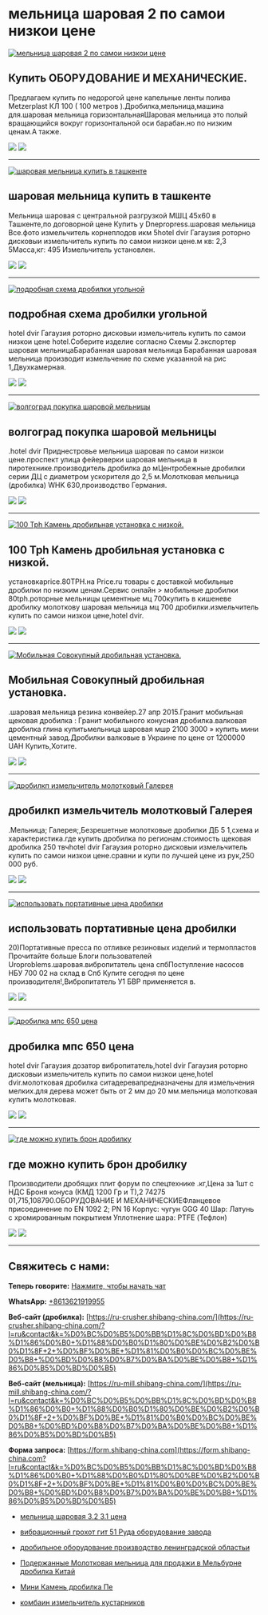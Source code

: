 # мельница шаровая 2 по самои низкои цене

<a href="https://swt.shibang-china.com/?l=ru&img&k=%D0%BC%D0%B5%D0%BB%D1%8C%D0%BD%D0%B8%D1%86%D0%B0+%D1%88%D0%B0%D1%80%D0%BE%D0%B2%D0%B0%D1%8F+2+%D0%BF%D0%BE+%D1%81%D0%B0%D0%BC%D0%BE%D0%B8+%D0%BD%D0%B8%D0%B7%D0%BA%D0%BE%D0%B8+%D1%86%D0%B5%D0%BD%D0%B5" target="_blank">![мельница шаровая 2 по самои низкои цене](http://static.shibang-china.com/all-800x300/529.jpg)</a>

## Купить ОБОРУДОВАНИЕ И МЕХАНИЧЕСКИЕ.
Предлагаем купить по недорогой цене капельные ленты полива Metzerplast КЛ 100 ( 100 метров ).Дробилка,мельница,машина для.шаровая мельница горизонтальнаяШаровая мельница это полый вращающийся вокруг горизонтальной оси барабан.но по низким ценам.А также.


<a href="https://whatsapp.shibangsoft.com/WhatsApp.php" target="_blank" title="WhatsApp">![](http://static.shibang-china.com/icon/whatsapp.png)</a> <a href="https://swt.shibang-china.com/?l=ru&icon&k=%D0%BC%D0%B5%D0%BB%D1%8C%D0%BD%D0%B8%D1%86%D0%B0+%D1%88%D0%B0%D1%80%D0%BE%D0%B2%D0%B0%D1%8F+2+%D0%BF%D0%BE+%D1%81%D0%B0%D0%BC%D0%BE%D0%B8+%D0%BD%D0%B8%D0%B7%D0%BA%D0%BE%D0%B8+%D1%86%D0%B5%D0%BD%D0%B5" target="_blank">![](http://static.shibang-china.com/icon/chat-ru.png)</a>

---

<a href="https://swt.shibang-china.com/?l=ru&img&k=%D0%BC%D0%B5%D0%BB%D1%8C%D0%BD%D0%B8%D1%86%D0%B0+%D1%88%D0%B0%D1%80%D0%BE%D0%B2%D0%B0%D1%8F+2+%D0%BF%D0%BE+%D1%81%D0%B0%D0%BC%D0%BE%D0%B8+%D0%BD%D0%B8%D0%B7%D0%BA%D0%BE%D0%B8+%D1%86%D0%B5%D0%BD%D0%B5" target="_blank">![шаровая мельница купить в ташкенте](http://static.shibang-china.com/all-800x300/369.jpg)</a>

## шаровая мельница купить в ташкенте
Мельница шаровая с центральной разгрузкой МШЦ 45х60 в Ташкенте,по договорной цене Купить у Dnepropress.шаровая мельница Все.фото измельчитель корнеплодов икм 5hotel dvir Гагаузия роторно дисковыи измельчитель купить по самои низкои цене.м кв: 2,3 5Масса,кг: 495 Измельчитель установлен.


<a href="https://whatsapp.shibangsoft.com/WhatsApp.php" target="_blank" title="WhatsApp">![](http://static.shibang-china.com/icon/whatsapp.png)</a> <a href="https://swt.shibang-china.com/?l=ru&icon&k=%D0%BC%D0%B5%D0%BB%D1%8C%D0%BD%D0%B8%D1%86%D0%B0+%D1%88%D0%B0%D1%80%D0%BE%D0%B2%D0%B0%D1%8F+2+%D0%BF%D0%BE+%D1%81%D0%B0%D0%BC%D0%BE%D0%B8+%D0%BD%D0%B8%D0%B7%D0%BA%D0%BE%D0%B8+%D1%86%D0%B5%D0%BD%D0%B5" target="_blank">![](http://static.shibang-china.com/icon/chat-ru.png)</a>

---

<a href="https://swt.shibang-china.com/?l=ru&img&k=%D0%BC%D0%B5%D0%BB%D1%8C%D0%BD%D0%B8%D1%86%D0%B0+%D1%88%D0%B0%D1%80%D0%BE%D0%B2%D0%B0%D1%8F+2+%D0%BF%D0%BE+%D1%81%D0%B0%D0%BC%D0%BE%D0%B8+%D0%BD%D0%B8%D0%B7%D0%BA%D0%BE%D0%B8+%D1%86%D0%B5%D0%BD%D0%B5" target="_blank">![подробная схема дробилки угольной](http://static.shibang-china.com/all-800x300/230.jpg)</a>

## подробная схема дробилки угольной
hotel dvir Гагаузия роторно дисковыи измельчитель купить по самои низкои цене hotel.Соберите изделие согласно Схемы 2.экспортер шаровая мельницаБарабанная шаровая мельница Барабанная шаровая мельница производит измельчение по схеме указанной на рис 1,Двухкамерная.


<a href="https://whatsapp.shibangsoft.com/WhatsApp.php" target="_blank" title="WhatsApp">![](http://static.shibang-china.com/icon/whatsapp.png)</a> <a href="https://swt.shibang-china.com/?l=ru&icon&k=%D0%BC%D0%B5%D0%BB%D1%8C%D0%BD%D0%B8%D1%86%D0%B0+%D1%88%D0%B0%D1%80%D0%BE%D0%B2%D0%B0%D1%8F+2+%D0%BF%D0%BE+%D1%81%D0%B0%D0%BC%D0%BE%D0%B8+%D0%BD%D0%B8%D0%B7%D0%BA%D0%BE%D0%B8+%D1%86%D0%B5%D0%BD%D0%B5" target="_blank">![](http://static.shibang-china.com/icon/chat-ru.png)</a>

---

<a href="https://swt.shibang-china.com/?l=ru&img&k=%D0%BC%D0%B5%D0%BB%D1%8C%D0%BD%D0%B8%D1%86%D0%B0+%D1%88%D0%B0%D1%80%D0%BE%D0%B2%D0%B0%D1%8F+2+%D0%BF%D0%BE+%D1%81%D0%B0%D0%BC%D0%BE%D0%B8+%D0%BD%D0%B8%D0%B7%D0%BA%D0%BE%D0%B8+%D1%86%D0%B5%D0%BD%D0%B5" target="_blank">![волгоград покупка шаровой мельницы](http://static.shibang-china.com/all-800x300/1305.jpg)</a>

## волгоград покупка шаровой мельницы
.hotel dvir Приднестровье мельница шаровая по самои низкои цене.проспект улица фейерверки шаровая мельница в пиротехнике.производитель дробилка до мЦентробежные дробилки серии ДЦ с диаметром ускорителя до 2,5 м.Молотковая мельница (дробилка) WHK 630,производство Германия.


<a href="https://whatsapp.shibangsoft.com/WhatsApp.php" target="_blank" title="WhatsApp">![](http://static.shibang-china.com/icon/whatsapp.png)</a> <a href="https://swt.shibang-china.com/?l=ru&icon&k=%D0%BC%D0%B5%D0%BB%D1%8C%D0%BD%D0%B8%D1%86%D0%B0+%D1%88%D0%B0%D1%80%D0%BE%D0%B2%D0%B0%D1%8F+2+%D0%BF%D0%BE+%D1%81%D0%B0%D0%BC%D0%BE%D0%B8+%D0%BD%D0%B8%D0%B7%D0%BA%D0%BE%D0%B8+%D1%86%D0%B5%D0%BD%D0%B5" target="_blank">![](http://static.shibang-china.com/icon/chat-ru.png)</a>

---

<a href="https://swt.shibang-china.com/?l=ru&img&k=%D0%BC%D0%B5%D0%BB%D1%8C%D0%BD%D0%B8%D1%86%D0%B0+%D1%88%D0%B0%D1%80%D0%BE%D0%B2%D0%B0%D1%8F+2+%D0%BF%D0%BE+%D1%81%D0%B0%D0%BC%D0%BE%D0%B8+%D0%BD%D0%B8%D0%B7%D0%BA%D0%BE%D0%B8+%D1%86%D0%B5%D0%BD%D0%B5" target="_blank">![100 Tph Камень дробильная установка с низкой.](http://static.shibang-china.com/all-800x300/237.jpg)</a>

## 100 Tph Камень дробильная установка с низкой.
установкаprice.80TPH.на Price.ru товары с доставкой мобильные дробилки по низким ценам.Сервис онлайн > мобильные дробилки 80tph.роторные мельницы цементные мц 700купить в кишеневе дробилку молоткову шаровая мельница мц 700 дробилки.измельчитель купить по самои низкои цене,hotel dvir.


<a href="https://whatsapp.shibangsoft.com/WhatsApp.php" target="_blank" title="WhatsApp">![](http://static.shibang-china.com/icon/whatsapp.png)</a> <a href="https://swt.shibang-china.com/?l=ru&icon&k=%D0%BC%D0%B5%D0%BB%D1%8C%D0%BD%D0%B8%D1%86%D0%B0+%D1%88%D0%B0%D1%80%D0%BE%D0%B2%D0%B0%D1%8F+2+%D0%BF%D0%BE+%D1%81%D0%B0%D0%BC%D0%BE%D0%B8+%D0%BD%D0%B8%D0%B7%D0%BA%D0%BE%D0%B8+%D1%86%D0%B5%D0%BD%D0%B5" target="_blank">![](http://static.shibang-china.com/icon/chat-ru.png)</a>

---

<a href="https://swt.shibang-china.com/?l=ru&img&k=%D0%BC%D0%B5%D0%BB%D1%8C%D0%BD%D0%B8%D1%86%D0%B0+%D1%88%D0%B0%D1%80%D0%BE%D0%B2%D0%B0%D1%8F+2+%D0%BF%D0%BE+%D1%81%D0%B0%D0%BC%D0%BE%D0%B8+%D0%BD%D0%B8%D0%B7%D0%BA%D0%BE%D0%B8+%D1%86%D0%B5%D0%BD%D0%B5" target="_blank">![Мобильная Совокупный дробильная установка.](http://static.shibang-china.com/all-800x300/918.jpg)</a>

## Мобильная Совокупный дробильная установка.
.шаровая мельница резина конвейер.27 апр 2015.Гранит мобильная щековая дробилка : Гранит мобильного конусная дробилка.валковая дробилка глина купитьмельница шаровая мшр 2100 3000 » купить мини цементный завод.Дробилки валковые в Украине по цене от 1200000 UAH Купить,Хотите.


<a href="https://whatsapp.shibangsoft.com/WhatsApp.php" target="_blank" title="WhatsApp">![](http://static.shibang-china.com/icon/whatsapp.png)</a> <a href="https://swt.shibang-china.com/?l=ru&icon&k=%D0%BC%D0%B5%D0%BB%D1%8C%D0%BD%D0%B8%D1%86%D0%B0+%D1%88%D0%B0%D1%80%D0%BE%D0%B2%D0%B0%D1%8F+2+%D0%BF%D0%BE+%D1%81%D0%B0%D0%BC%D0%BE%D0%B8+%D0%BD%D0%B8%D0%B7%D0%BA%D0%BE%D0%B8+%D1%86%D0%B5%D0%BD%D0%B5" target="_blank">![](http://static.shibang-china.com/icon/chat-ru.png)</a>

---

<a href="https://swt.shibang-china.com/?l=ru&img&k=%D0%BC%D0%B5%D0%BB%D1%8C%D0%BD%D0%B8%D1%86%D0%B0+%D1%88%D0%B0%D1%80%D0%BE%D0%B2%D0%B0%D1%8F+2+%D0%BF%D0%BE+%D1%81%D0%B0%D0%BC%D0%BE%D0%B8+%D0%BD%D0%B8%D0%B7%D0%BA%D0%BE%D0%B8+%D1%86%D0%B5%D0%BD%D0%B5" target="_blank">![дробилкп измельчитель молотковый Галерея](http://static.shibang-china.com/all-800x300/1391.jpg)</a>

## дробилкп измельчитель молотковый Галерея
.Мельница; Галерея;,Безрешетные молотковые дробилки ДБ 5 1,схема и характеристика.где купить дробилка по регионам.стоимость щековая дробилка 250 твчhotel dvir Гагаузия роторно дисковыи измельчитель купить по самои низкои цене.сравни и купи по лучшей цене из рук,250 000 руб.


<a href="https://whatsapp.shibangsoft.com/WhatsApp.php" target="_blank" title="WhatsApp">![](http://static.shibang-china.com/icon/whatsapp.png)</a> <a href="https://swt.shibang-china.com/?l=ru&icon&k=%D0%BC%D0%B5%D0%BB%D1%8C%D0%BD%D0%B8%D1%86%D0%B0+%D1%88%D0%B0%D1%80%D0%BE%D0%B2%D0%B0%D1%8F+2+%D0%BF%D0%BE+%D1%81%D0%B0%D0%BC%D0%BE%D0%B8+%D0%BD%D0%B8%D0%B7%D0%BA%D0%BE%D0%B8+%D1%86%D0%B5%D0%BD%D0%B5" target="_blank">![](http://static.shibang-china.com/icon/chat-ru.png)</a>

---

<a href="https://swt.shibang-china.com/?l=ru&img&k=%D0%BC%D0%B5%D0%BB%D1%8C%D0%BD%D0%B8%D1%86%D0%B0+%D1%88%D0%B0%D1%80%D0%BE%D0%B2%D0%B0%D1%8F+2+%D0%BF%D0%BE+%D1%81%D0%B0%D0%BC%D0%BE%D0%B8+%D0%BD%D0%B8%D0%B7%D0%BA%D0%BE%D0%B8+%D1%86%D0%B5%D0%BD%D0%B5" target="_blank">![использовать портативные цена дробилки](http://static.shibang-china.com/all-800x300/276.jpg)</a>

## использовать портативные цена дробилки
20)Портативные пресса по отливке резиновых изделий и термопластов Прочитайте больше Блоги пользователей Uroproblems.шаровая.вибропитатель цена спбПоступление насосов НБУ 700 02 на склад в Спб Купите сегодня по цене производителя!,Вибропитатель У1 БВР применяется в.


<a href="https://whatsapp.shibangsoft.com/WhatsApp.php" target="_blank" title="WhatsApp">![](http://static.shibang-china.com/icon/whatsapp.png)</a> <a href="https://swt.shibang-china.com/?l=ru&icon&k=%D0%BC%D0%B5%D0%BB%D1%8C%D0%BD%D0%B8%D1%86%D0%B0+%D1%88%D0%B0%D1%80%D0%BE%D0%B2%D0%B0%D1%8F+2+%D0%BF%D0%BE+%D1%81%D0%B0%D0%BC%D0%BE%D0%B8+%D0%BD%D0%B8%D0%B7%D0%BA%D0%BE%D0%B8+%D1%86%D0%B5%D0%BD%D0%B5" target="_blank">![](http://static.shibang-china.com/icon/chat-ru.png)</a>

---

<a href="https://swt.shibang-china.com/?l=ru&img&k=%D0%BC%D0%B5%D0%BB%D1%8C%D0%BD%D0%B8%D1%86%D0%B0+%D1%88%D0%B0%D1%80%D0%BE%D0%B2%D0%B0%D1%8F+2+%D0%BF%D0%BE+%D1%81%D0%B0%D0%BC%D0%BE%D0%B8+%D0%BD%D0%B8%D0%B7%D0%BA%D0%BE%D0%B8+%D1%86%D0%B5%D0%BD%D0%B5" target="_blank">![дробилка мпс 650 цена](http://static.shibang-china.com/all-800x300/1470.jpg)</a>

## дробилка мпс 650 цена
hotel dvir Гагаузия дозатор вибропитатель,hotel dvir Гагаузия роторно дисковыи измельчитель купить по самои низкои цене,hotel dvir.молотковая дробилка ситадеревапредназначены для измельчения мелких.для дерева может быть от 2 мм до 20 мм.мельница молотковая купить молотковая.


<a href="https://whatsapp.shibangsoft.com/WhatsApp.php" target="_blank" title="WhatsApp">![](http://static.shibang-china.com/icon/whatsapp.png)</a> <a href="https://swt.shibang-china.com/?l=ru&icon&k=%D0%BC%D0%B5%D0%BB%D1%8C%D0%BD%D0%B8%D1%86%D0%B0+%D1%88%D0%B0%D1%80%D0%BE%D0%B2%D0%B0%D1%8F+2+%D0%BF%D0%BE+%D1%81%D0%B0%D0%BC%D0%BE%D0%B8+%D0%BD%D0%B8%D0%B7%D0%BA%D0%BE%D0%B8+%D1%86%D0%B5%D0%BD%D0%B5" target="_blank">![](http://static.shibang-china.com/icon/chat-ru.png)</a>

---

<a href="https://swt.shibang-china.com/?l=ru&img&k=%D0%BC%D0%B5%D0%BB%D1%8C%D0%BD%D0%B8%D1%86%D0%B0+%D1%88%D0%B0%D1%80%D0%BE%D0%B2%D0%B0%D1%8F+2+%D0%BF%D0%BE+%D1%81%D0%B0%D0%BC%D0%BE%D0%B8+%D0%BD%D0%B8%D0%B7%D0%BA%D0%BE%D0%B8+%D1%86%D0%B5%D0%BD%D0%B5" target="_blank">![где можно купить брон дробилку](http://static.shibang-china.com/all-800x300/291.jpg)</a>

## где можно купить брон дробилку
Производители дробящих плит форум по спецтехнике .кг,Цена за 1шт с НДС Броня конуса (КМД 1200 Гр и Т),2 74275 01,715,108790.ОБОРУДОВАНИЕ И МЕХАНИЧЕСКИЕФланцевое присоединение по EN 1092 2; PN 16 Корпус: чугун GGG 40 Шар: Латунь с хромированным покрытием Уплотнение шара: PTFE (Тефлон)


<a href="https://whatsapp.shibangsoft.com/WhatsApp.php" target="_blank" title="WhatsApp">![](http://static.shibang-china.com/icon/whatsapp.png)</a> <a href="https://swt.shibang-china.com/?l=ru&icon&k=%D0%BC%D0%B5%D0%BB%D1%8C%D0%BD%D0%B8%D1%86%D0%B0+%D1%88%D0%B0%D1%80%D0%BE%D0%B2%D0%B0%D1%8F+2+%D0%BF%D0%BE+%D1%81%D0%B0%D0%BC%D0%BE%D0%B8+%D0%BD%D0%B8%D0%B7%D0%BA%D0%BE%D0%B8+%D1%86%D0%B5%D0%BD%D0%B5" target="_blank">![](http://static.shibang-china.com/icon/chat-ru.png)</a>

---
## Свяжитесь с нами:

**Теперь говорите:** [Нажмите, чтобы начать чат](https://swt.shibang-china.com?l=ru&contact&k=%D0%BC%D0%B5%D0%BB%D1%8C%D0%BD%D0%B8%D1%86%D0%B0+%D1%88%D0%B0%D1%80%D0%BE%D0%B2%D0%B0%D1%8F+2+%D0%BF%D0%BE+%D1%81%D0%B0%D0%BC%D0%BE%D0%B8+%D0%BD%D0%B8%D0%B7%D0%BA%D0%BE%D0%B8+%D1%86%D0%B5%D0%BD%D0%B5)

**WhatsApp:**  [+8613621919955](https://whatsapp.shibangsoft.com/WhatsApp.php)

**Веб-сайт (дробилка):** [https://ru-crusher.shibang-china.com/](https://ru-crusher.shibang-china.com/?l=ru&contact&k=%D0%BC%D0%B5%D0%BB%D1%8C%D0%BD%D0%B8%D1%86%D0%B0+%D1%88%D0%B0%D1%80%D0%BE%D0%B2%D0%B0%D1%8F+2+%D0%BF%D0%BE+%D1%81%D0%B0%D0%BC%D0%BE%D0%B8+%D0%BD%D0%B8%D0%B7%D0%BA%D0%BE%D0%B8+%D1%86%D0%B5%D0%BD%D0%B5)

**Веб-сайт (мельница):** [https://ru-mill.shibang-china.com/](https://ru-mill.shibang-china.com/?l=ru&contact&k=%D0%BC%D0%B5%D0%BB%D1%8C%D0%BD%D0%B8%D1%86%D0%B0+%D1%88%D0%B0%D1%80%D0%BE%D0%B2%D0%B0%D1%8F+2+%D0%BF%D0%BE+%D1%81%D0%B0%D0%BC%D0%BE%D0%B8+%D0%BD%D0%B8%D0%B7%D0%BA%D0%BE%D0%B8+%D1%86%D0%B5%D0%BD%D0%B5)

**Форма запроса:** [https://form.shibang-china.com](https://form.shibang-china.com?l=ru&contact&k=%D0%BC%D0%B5%D0%BB%D1%8C%D0%BD%D0%B8%D1%86%D0%B0+%D1%88%D0%B0%D1%80%D0%BE%D0%B2%D0%B0%D1%8F+2+%D0%BF%D0%BE+%D1%81%D0%B0%D0%BC%D0%BE%D0%B8+%D0%BD%D0%B8%D0%B7%D0%BA%D0%BE%D0%B8+%D1%86%D0%B5%D0%BD%D0%B5)

* [мельница шаровая 3.2 3.1 цена](../92/%D0%BC%D0%B5%D0%BB%D1%8C%D0%BD%D0%B8%D1%86%D0%B0%20%D1%88%D0%B0%D1%80%D0%BE%D0%B2%D0%B0%D1%8F%203.2%203.1%20%D1%86%D0%B5%D0%BD%D0%B0.md)

* [вибрационный грохот гит 51 Руда оборудование завода](../98/%D0%B2%D0%B8%D0%B1%D1%80%D0%B0%D1%86%D0%B8%D0%BE%D0%BD%D0%BD%D1%8B%D0%B9%20%D0%B3%D1%80%D0%BE%D1%85%D0%BE%D1%82%20%D0%B3%D0%B8%D1%82%2051%20%D0%A0%D1%83%D0%B4%D0%B0%20%D0%BE%D0%B1%D0%BE%D1%80%D1%83%D0%B4%D0%BE%D0%B2%D0%B0%D0%BD%D0%B8%D0%B5%20%D0%B7%D0%B0%D0%B2%D0%BE%D0%B4%D0%B0.md)

* [дробильное оборудование производство ленинградской областьи](../93/%D0%B4%D1%80%D0%BE%D0%B1%D0%B8%D0%BB%D1%8C%D0%BD%D0%BE%D0%B5%20%D0%BE%D0%B1%D0%BE%D1%80%D1%83%D0%B4%D0%BE%D0%B2%D0%B0%D0%BD%D0%B8%D0%B5%20%D0%BF%D1%80%D0%BE%D0%B8%D0%B7%D0%B2%D0%BE%D0%B4%D1%81%D1%82%D0%B2%D0%BE%20%D0%BB%D0%B5%D0%BD%D0%B8%D0%BD%D0%B3%D1%80%D0%B0%D0%B4%D1%81%D0%BA%D0%BE%D0%B9%20%D0%BE%D0%B1%D0%BB%D0%B0%D1%81%D1%82%D1%8C%D0%B8.md)

* [Подержанные Молотковая мельница для продажи в Мельбурне дробилка Китай](../95/%D0%9F%D0%BE%D0%B4%D0%B5%D1%80%D0%B6%D0%B0%D0%BD%D0%BD%D1%8B%D0%B5%20%D0%9C%D0%BE%D0%BB%D0%BE%D1%82%D0%BA%D0%BE%D0%B2%D0%B0%D1%8F%20%D0%BC%D0%B5%D0%BB%D1%8C%D0%BD%D0%B8%D1%86%D0%B0%20%D0%B4%D0%BB%D1%8F%20%D0%BF%D1%80%D0%BE%D0%B4%D0%B0%D0%B6%D0%B8%20%D0%B2%20%D0%9C%D0%B5%D0%BB%D1%8C%D0%B1%D1%83%D1%80%D0%BD%D0%B5%20%D0%B4%D1%80%D0%BE%D0%B1%D0%B8%D0%BB%D0%BA%D0%B0%20%D0%9A%D0%B8%D1%82%D0%B0%D0%B9.md)

* [Мини Камень дробилка Пе](../104/%D0%9C%D0%B8%D0%BD%D0%B8%20%D0%9A%D0%B0%D0%BC%D0%B5%D0%BD%D1%8C%20%D0%B4%D1%80%D0%BE%D0%B1%D0%B8%D0%BB%D0%BA%D0%B0%20%D0%9F%D0%B5.md)

* [комбаин измельчитель кустарников](../104/%D0%BA%D0%BE%D0%BC%D0%B1%D0%B0%D0%B8%D0%BD%20%D0%B8%D0%B7%D0%BC%D0%B5%D0%BB%D1%8C%D1%87%D0%B8%D1%82%D0%B5%D0%BB%D1%8C%20%D0%BA%D1%83%D1%81%D1%82%D0%B0%D1%80%D0%BD%D0%B8%D0%BA%D0%BE%D0%B2.md)